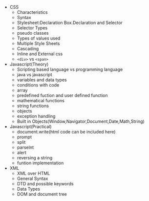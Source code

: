 - CSS
    - Characteristics
    - Syntax
    - Stylesheet:Declaration Box.Declaration and Selector
    - Selector Types
    - pseudo classes
    - Types of values used
    - Multiple Style Sheets
    - Cascading
    - Inline and External css
    - `<div>` vs `<span>`
- Javascript(Theory)
    - Scripting based language vs programming language
    - java vs javascript
    - variables and data types
    - conditions with code
    - array
    - predefined fuction and user defined function
    - mathematical functions
    - string functions
    - objects
    - exception handling
    - Built in Objects(Window,Navigator,Document,Date,Math,String)
- Javascript(Practical)
    - document.write(html code can be included here)
    - prompt
    - split
    - parseInt
    - alert
    - reversing a string
    - funtion implementation
- XML
    - XML over HTML
    - General Syntax
    - DTD and possible keywords
    - Data Types
    - DOM and document tree

